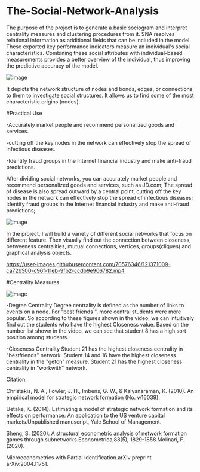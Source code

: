 # The-Social-Network-Analysis

The purpose of the project is to generate a basic sociogram and interpret centrality measures and clustering procedures from it. SNA resolves relational information as additional fields that can be included in the model. These exported key performance indicators measure an individual's social characteristics. Combining these social attributes with individual-based measurements provides a better overview of the individual, thus improving the predictive accuracy of the model.

![image](https://user-images.githubusercontent.com/70576346/121510691-7a9cf800-ca1a-11eb-954b-bfd6c21da5ee.png)

It depicts the network structure of nodes and bonds, edges, or connections to them to investigate social structures. It allows us to find some of the most characteristic origins (nodes).

#Practical Use
  
  -Accurately market people and recommend personalized goods and services.
  
  -cutting off the key nodes in the network can effectively stop the spread of infectious diseases.
  
  -Identify fraud groups in the Internet financial industry and make anti-fraud predictions.

After dividing social networks, you can accurately market people and recommend personalized goods and services, such as JD.com;
The spread of disease is also spread outward by a central point, cutting off the key nodes in the network can effectively stop the spread of infectious diseases;
Identify fraud groups in the Internet financial industry and make anti-fraud predictions;

![image](https://user-images.githubusercontent.com/70576346/121362326-99db4d00-c968-11eb-8444-097b99286f10.png)

In the project, I will build a variety of different social networks that focus on different feature. Then visually find out the connection between closeness, betweeness centralities, mutual connections, vertices, groups(cliques) and graphical analysis objects.

https://user-images.githubusercontent.com/70576346/121371009-ca72b500-c96f-11eb-9fb2-ccdb9e906782.mp4

#Centrality Measures

![image](https://user-images.githubusercontent.com/70576346/121510336-1b3ee800-ca1a-11eb-95a3-fd955bcea22e.png)

  -Degree Centrality
Degree centrality is defined as the number of links to events on a node. For "best friends ", more central students were more popular. So according to these figures shown in the video, we can intuitively find out the students who have the highest Closeness value. Based on the number list shown in the video, we can see that student 8 has a high sort position among students.
  
  -Closeness Centrality
Student 21 has the highest closeness centrality in "bestfriends" network. Student 14 and 16 have the highest closeness centrality in the "geton" measure. Student 21 has the highest closeness centrality in "workwith" network. 




Citation:

Christakis, N. A., Fowler, J. H., Imbens, G. W., & Kalyanaraman, K. (2010). An empirical model for strategic network formation (No. w16039).

Uetake, K. (2014). Estimating a model of strategic network formation and its effects on performance: An application to the US venture capital markets.Unpublished manuscript, Yale School of Management.

Sheng, S. (2020). A structural econometric analysis of network formation games through subnetworks.Econometrica,88(5), 1829-1858.Molinari, F. (2020). 

Microeconometrics with Partial Identification.arXiv preprint arXiv:2004.11751.
